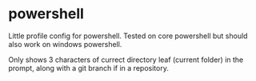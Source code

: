 # powershell

Little profile config for powershell. Tested on core powershell but should also work on windows powershell.

Only shows 3 characters of currect directory leaf (current folder) in the prompt, along with a git branch if in a repository.
